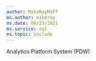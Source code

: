 ```yaml
---
author: MikeRayMSFT
ms.author: mikeray
ms.date: 08/23/2021
ms.service: sql
ms.topic: include
---
```


Analytics Platform System (PDW)